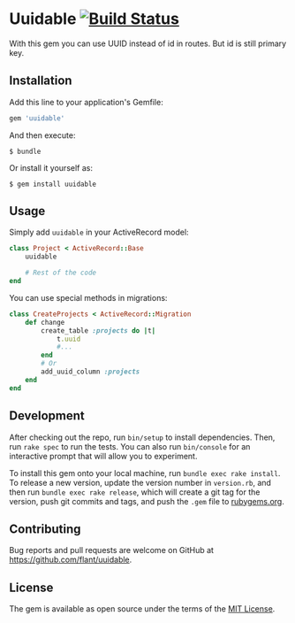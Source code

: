 # Uuidable [![Build Status](https://travis-ci.org/flant/uuidable.svg?branch=master)](https://travis-ci.org/flant/uuidable) 
With this gem you can use UUID instead of id in routes. But id is still primary key.

## Installation

Add this line to your application's Gemfile:

```ruby
gem 'uuidable'
```

And then execute:

    $ bundle

Or install it yourself as:

    $ gem install uuidable

## Usage

Simply add `uuidable` in your ActiveRecord model:

```ruby
class Project < ActiveRecord::Base
    uuidable

    # Rest of the code
end
```

You can use special methods in migrations:
```ruby
class CreateProjects < ActiveRecord::Migration
    def change
        create_table :projects do |t|
            t.uuid
            #...
        end
        # Or
        add_uuid_column :projects
    end
end
```

## Development

After checking out the repo, run `bin/setup` to install dependencies. Then, run `rake spec` to run the tests. You can also run `bin/console` for an interactive prompt that will allow you to experiment.

To install this gem onto your local machine, run `bundle exec rake install`. To release a new version, update the version number in `version.rb`, and then run `bundle exec rake release`, which will create a git tag for the version, push git commits and tags, and push the `.gem` file to [rubygems.org](https://rubygems.org).

## Contributing

Bug reports and pull requests are welcome on GitHub at https://github.com/flant/uuidable.


## License

The gem is available as open source under the terms of the [MIT License](http://opensource.org/licenses/MIT).
